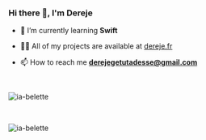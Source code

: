 ### Hi there 👋, I'm Dereje

- 🌱 I’m currently learning **Swift**

- 👨‍💻 All of my projects are available at [dereje.fr](dereje.fr)

- 📫 How to reach me **derejegetutadesse@gmail.com**
<br/>
<p><img align="center" src="https://github-readme-stats.vercel.app/api/top-langs?username=ia-belette&show_icons=true&locale=en&layout=compact" alt="ia-belette" /></p>
<br/>
<p><img align="center" src="https://github-readme-streak-stats.herokuapp.com/?user=ia-belette&" alt="ia-belette" /></p>

